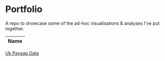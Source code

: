 # Portfolio
A repo to showcase some of the ad-hoc visualisations & analyses I've put together.

| Name |
| :---: | 
[Uk Paygap Data](https://github.com/tangandhara/Portfolio/blob/main/Uk%20Paygap.R)
